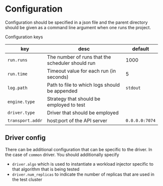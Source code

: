# Configuration

Configuration should be specified in a json file and the parent directory should be given as a command line argument when one runs the project.

Configuration keys

key | desc | default 
--- | ---- | -------
`run.runs` | The number of runs that the scheduler should run | 1000 | 
`run.time` | Timeout value for each run (in seconds) | 5
`log.path` | Path to file to which logs should be appended | `stdout`
`engine.type` | Strategy that should be employed to test | 
`driver.type` | Driver that should be employed | 
`transport.addr` | host:port of the API server | `0.0.0.0:7074`


## Driver config
There can be additional configuration that can be specific to the driver. In the case of `common` driver. You should additionally specify
- `driver.algo` which is used to instantiate a workload injector specific to that algorithm that is being tested
- `driver.num_replicas` to indicate the number of replicas that are used in the test cluster
